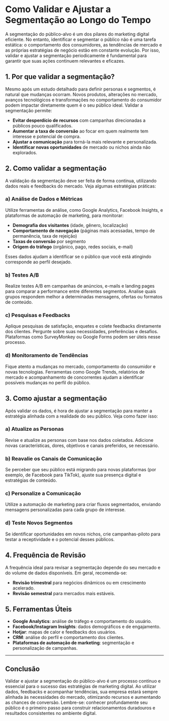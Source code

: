 # Como Validar e Ajustar a Segmentação ao Longo do Tempo

A segmentação do público-alvo é um dos pilares do marketing digital eficiente. No entanto, identificar e segmentar o público não é uma tarefa estática: o comportamento dos consumidores, as tendências de mercado e as próprias estratégias de negócio estão em constante evolução. Por isso, validar e ajustar a segmentação periodicamente é fundamental para garantir que suas ações continuem relevantes e eficazes.

## 1. Por que validar a segmentação?

Mesmo após um estudo detalhado para definir personas e segmentos, é natural que mudanças ocorram. Novos produtos, alterações no mercado, avanços tecnológicos e transformações no comportamento do consumidor podem impactar diretamente quem é o seu público ideal. Validar a segmentação permite:

- **Evitar desperdício de recursos** com campanhas direcionadas a públicos pouco qualificados.
- **Aumentar a taxa de conversão** ao focar em quem realmente tem interesse e potencial de compra.
- **Ajustar a comunicação** para torná-la mais relevante e personalizada.
- **Identificar novas oportunidades** de mercado ou nichos ainda não explorados.

## 2. Como validar a segmentação

A validação da segmentação deve ser feita de forma contínua, utilizando dados reais e feedbacks do mercado. Veja algumas estratégias práticas:

### a) Análise de Dados e Métricas

Utilize ferramentas de análise, como Google Analytics, Facebook Insights, e plataformas de automação de marketing, para monitorar:

- **Demografia dos visitantes** (idade, gênero, localização)
- **Comportamento de navegação** (páginas mais acessadas, tempo de permanência, taxa de rejeição)
- **Taxas de conversão** por segmento
- **Origem do tráfego** (orgânico, pago, redes sociais, e-mail)

Esses dados ajudam a identificar se o público que você está atingindo corresponde ao perfil desejado.

### b) Testes A/B

Realize testes A/B em campanhas de anúncios, e-mails e landing pages para comparar a performance entre diferentes segmentos. Analise quais grupos respondem melhor a determinadas mensagens, ofertas ou formatos de conteúdo.

### c) Pesquisas e Feedbacks

Aplique pesquisas de satisfação, enquetes e colete feedbacks diretamente dos clientes. Pergunte sobre suas necessidades, preferências e desafios. Plataformas como SurveyMonkey ou Google Forms podem ser úteis nesse processo.

### d) Monitoramento de Tendências

Fique atento a mudanças no mercado, comportamento do consumidor e novas tecnologias. Ferramentas como Google Trends, relatórios de mercado e acompanhamento de concorrentes ajudam a identificar possíveis mudanças no perfil do público.

## 3. Como ajustar a segmentação

Após validar os dados, é hora de ajustar a segmentação para manter a estratégia alinhada com a realidade do seu público. Veja como fazer isso:

### a) Atualize as Personas

Revise e atualize as personas com base nos dados coletados. Adicione novas características, dores, objetivos e canais preferidos, se necessário.

### b) Reavalie os Canais de Comunicação

Se perceber que seu público está migrando para novas plataformas (por exemplo, de Facebook para TikTok), ajuste sua presença digital e estratégias de conteúdo.

### c) Personalize a Comunicação

Utilize a automação de marketing para criar fluxos segmentados, enviando mensagens personalizadas para cada grupo de interesse.

### d) Teste Novos Segmentos

Se identificar oportunidades em novos nichos, crie campanhas-piloto para testar a receptividade e o potencial desses públicos.

## 4. Frequência de Revisão

A frequência ideal para revisar a segmentação depende do seu mercado e do volume de dados disponíveis. Em geral, recomenda-se:

- **Revisão trimestral** para negócios dinâmicos ou em crescimento acelerado.
- **Revisão semestral** para mercados mais estáveis.

## 5. Ferramentas Úteis

- **Google Analytics**: análise de tráfego e comportamento do usuário.
- **Facebook/Instagram Insights**: dados demográficos e de engajamento.
- **Hotjar**: mapas de calor e feedbacks dos usuários.
- **CRM**: análise do perfil e comportamento dos clientes.
- **Plataformas de automação de marketing**: segmentação e personalização de campanhas.

---

## Conclusão

Validar e ajustar a segmentação do público-alvo é um processo contínuo e essencial para o sucesso das estratégias de marketing digital. Ao utilizar dados, feedbacks e acompanhar tendências, sua empresa estará sempre alinhada às necessidades do mercado, otimizando recursos e aumentando as chances de conversão. Lembre-se: conhecer profundamente seu público é o primeiro passo para construir relacionamentos duradouros e resultados consistentes no ambiente digital.